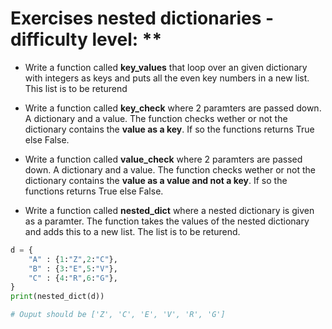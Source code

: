 # Exercises nested dictionaries - difficulty level: **

- Write a function called **key_values** that loop over an given dictionary with integers as keys and puts all the even key numbers in a new list. This list is to be returend

- Write a function called **key_check** where 2 paramters are passed down. A dictionary and a value. The function checks wether or not the dictionary contains the **value as a key**. If so the functions returns True else False.

- Write a function called **value_check** where 2 paramters are passed down. A dictionary and a value. The function checks wether or not the dictionary contains the **value as a value and not a key**. If so the functions returns True else False.

- Write a function called **nested_dict** where a nested dictionary is given as a paramter. The function takes the values of the nested dictionary and adds this to a new list. The list is to be returend.

```python
d = {
    "A" : {1:"Z",2:"C"},
    "B" : {3:"E",5:"V"},
    "C" : {4:"R",6:"G"},
}
print(nested_dict(d))

# Ouput should be ['Z', 'C', 'E', 'V', 'R', 'G']

```
